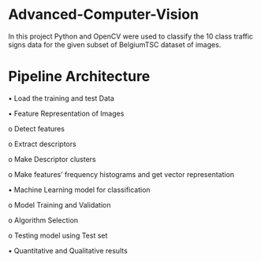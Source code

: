 # Advanced-Computer-Vision
In this project Python and OpenCV were used to classify the 10 class traffic signs data for the given subset of BelgiumTSC dataset of images. 

# Pipeline Architecture
•	Load the training and test Data

•	Feature Representation of Images

   o	Detect features 
   
   o	Extract descriptors
   
   o	Make Descriptor clusters 
   
   o	Make features’ frequency histograms and get vector representation
   
•	Machine Learning model for classification

   o	Model Training and Validation
   
   o	Algorithm Selection
   
   o	Testing model using Test set
   
•	Quantitative and Qualitative results 






